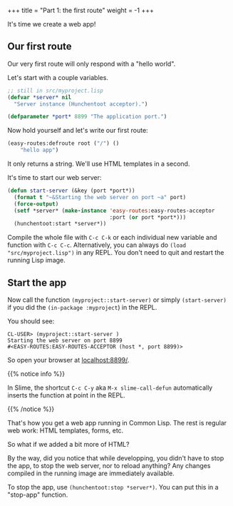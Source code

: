 +++
title = "Part 1: the first route"
weight = -1
+++

It's time we create a web app!

## Our first route

Our very first route will only respond with a "hello world".

Let's start with a couple variables.

```lisp
;; still in src/myproject.lisp
(defvar *server* nil
  "Server instance (Hunchentoot acceptor).")

(defparameter *port* 8899 "The application port.")
```

Now hold yourself and let's write our first route:

```lisp
(easy-routes:defroute root ("/") ()
    "hello app")
```

It only returns a string. We'll use HTML templates in a second.

It's time to start our web server:

```lisp
(defun start-server (&key (port *port*))
  (format t "~&Starting the web server on port ~a" port)
  (force-output)
  (setf *server* (make-instance 'easy-routes:easy-routes-acceptor
                                :port (or port *port*)))
  (hunchentoot:start *server*))
```

Compile the whole file with `C-c C-k` or each individual new variable
and function with `C-c C-c`. Alternatively, you can always do `(load
"src/myproject.lisp")` in any REPL. You don't need to quit and restart
the running Lisp image.


## Start the app

Now call the function `(myproject::start-server)` or simply
`(start-server)` if you did the `(in-package :myproject`) in the REPL.

You should see:

```
CL-USER> (myproject::start-server )
Starting the web server on port 8899
#<EASY-ROUTES:EASY-ROUTES-ACCEPTOR (host *, port 8899)>
```

So open your browser at [localhost:8899/](localhost:8899/).

{{% notice info %}}

In Slime, the shortcut `C-c C-y` aka `M-x slime-call-defun` automatically inserts the function at point in the REPL.

{{% /notice %}}

That's how you get a web app running in Common Lisp. The rest is
regular web work: HTML templates, forms, etc.

So what if we added a bit more of HTML?

By the way, did you notice that while developping, you didn't have to stop the
app, to stop the web server, nor to reload anything? Any changes
compiled in the running image are immediately available.

To stop the app, use `(hunchentoot:stop *server*)`. You can put this in a "stop-app" function.
